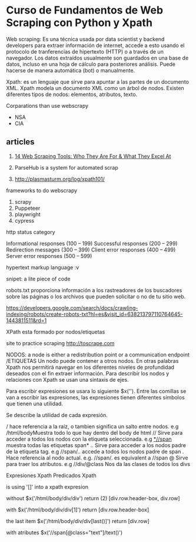 # Curso de Fundamentos de Web Scraping con Python y Xpath

Web scraping: Es una técnica usada por data scientist y backend developers para extraer información de internet, accede a esto usando el protocolo de tranferencias de hipertexto (HTTP) o a través de un navegador. Los datos extraídos usualmente son guardados en una
base de datos, incluso en una hoja de cálculo para posteriores análisis. Puede hacerse de manera automática (bot) o manualmente.

Xpath: es un lenguaje que sirve para apuntar a las partes de un documento XML. Xpath modela un documento XML como un árbol de nodos. Existen diferentes tipos de nodos: elementos, atributos, texto.

Corparations than use webscrapy
- NSA
- CIA

## articles

1. [14 Web Scraping Tools: Who They Are For & What They Excel At](https://www.scraperapi.com/blog/the-14-best-web-scraping-tools/)

2. ParseHub is a system for automated scrap

3. http://plasmasturm.org/log/xpath101/

frameworks to do webscrapy

1. scrapy
2. Puppeteer
3. playwright
4. cypress

http status category

Informational responses (100 – 199)
Successful responses (200 – 299)
Redirection messages (300 – 399)
Client error responses (400 – 499)
Server error responses (500 – 599)

hypertext markup language :v

snipet: a lite piece of code

robots.txt
proporciona información a los rastreadores de los buscadores sobre las páginas o los archivos que pueden solicitar o no de tu sitio web.

https://developers.google.com/search/docs/crawling-indexing/robots/create-robots-txt?hl=es&visit_id=638213797110764645-1443811511&rd=1

XPath esta formado por nodos/etiquetas

site to practice scraping
http://toscrape.com

NODOS: a node is either a redistribution point or a communication endpoint /ETIQUETAS Un nodo puede contener a otros nodos.
En otras palabras Xpath nos permitirá navegar en los diferentes niveles de profundidad
deseados con el fin extraer información. Para describir los nodos y relaciones con Xpath se usan una
sintaxis de ejes.

Para escribir expresiones se usara lo siguiente 
$x(''). Entre las comillas se van a escribir las expresiones,
las expresiones tienen diferentes símbolos que tienen una utilidad.

Se describe la utilidad de cada expresión.

/ hace referencia a la raíz, o tambien significa un salto entre nodos. 
e.g /html/bodyMuestra todo lo que hay dentro del body de html
// Sirve para acceder a todos los nodos con la etiqueta seleccionada. 
e.g [*//span](//span) muestra todas las etiquetas span*
.. Sirve para acceder a los nodos padre de la etiqueta tag. 
e.g //span/.. accede a todos los nodos padre de span
. Hace referencia al nodo actual. 
e.g. //span/. es equivalent a //span
@ Sirve para traer los atributos. 
e.g //div/@class Nos da las clases de todos los divs

Expresiones Xpath
Predicados Xpath

is using '[]' into a xpath expresion

without
$x('/html/body/div/div')
return (2) [div.row.header-box, div.row]

with
$x('/html/body/div/div[1]')
return [div.row.header-box]

the last item
$x('/html/body/div/div[last()]')
return [div.row]

with atributes
$x('//span[@class="text"]/text()')